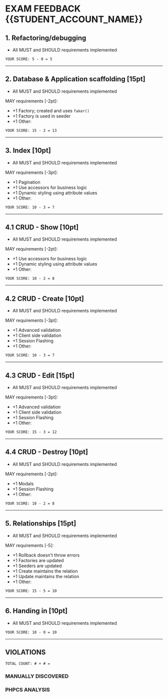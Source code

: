 # EXAM FEEDBACK {{STUDENT_ACCOUNT_NAME}}
## 1. Refactoring/debugging
- All MUST and SHOULD requirements implemented

`YOUR SCORE: 5 - 0 = 5`

---
## 2. Database & Application scaffolding [15pt]
- All MUST and SHOULD requirements implemented

MAY requirements [-2pt]:
- +1 Factory; created and uses `faker()`
- +1 Factory is used in seeder
- +1 Other:

`YOUR SCORE: 15 - 2 = 13` 

---
## 3. Index [10pt]
- All MUST and SHOULD requirements implemented

MAY requirements [-3pt]:
- +1 Pagination
- +1 Use accessors for business logic
- +1 Dynamic styling using attribute values
- +1 Other:

`YOUR SCORE: 10 - 3 = 7`

---
## 4.1 CRUD - Show [10pt]
- All MUST and SHOULD requirements implemented

MAY requirements [-2pt]:
- +1 Use accessors for business logic
- +1 Dynamic styling using attribute values
- +1 Other:

`YOUR SCORE: 10 - 2 = 8`

---
## 4.2 CRUD - Create [10pt]
- All MUST and SHOULD requirements implemented

MAY requirements [-3pt]:
- +1 Advanced validation
- +1 Client side validation
- +1 Session Flashing
- +1 Other:

`YOUR SCORE: 10 - 3 = 7`

---
## 4.3 CRUD - Edit [15pt]
- All MUST and SHOULD requirements implemented

MAY requirements [-3pt]:
- +1 Advanced validation
- +1 Client side validation
- +1 Session Flashing
- +1 Other:

`YOUR SCORE: 15 - 3 = 12`

---
## 4.4 CRUD - Destroy [10pt]
- All MUST and SHOULD requirements implemented

MAY requirements [-2pt]:
- +1 Modals
- +1 Session Flashing
- +1 Other:

`YOUR SCORE: 10 - 2 = 8`

---
## 5. Relationships [15pt]
- All MUST and SHOULD requirements implemented

MAY requirements [-5]:
- +1 Rollback doesn't throw errors
- +1 Factories are updated
- +1 Seeders are updated
- +1 Create maintains the relation
- +1 Update maintains the relation
- +1 Other:

`YOUR SCORE: 15 - 5 = 10` 

---
## 6. Handing in [10pt]
- All MUST and SHOULD requirements implemented

`YOUR SCORE: 10 - 0 = 10`

---
## VIOLATIONS 

`TOTAL COUNT: # + # = `

### MANUALLY DISCOVERED

### PHPCS ANALYSIS
```
